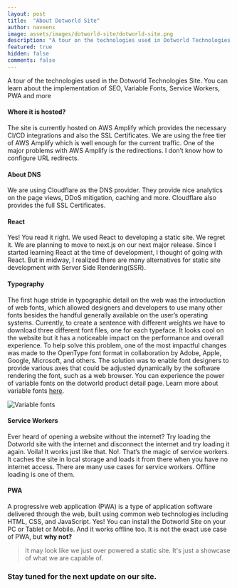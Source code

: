 ```yaml
---
layout: post
title:  "About Dotworld Site"
author: naveens
image: assets/images/dotworld-site/dotworld-site.png
description: "A tour on the technologies used in Dotworld Technologies Site"
featured: true
hidden: false
comments: false
---
```


A tour of the technologies used in the Dotworld Technologies Site. You can learn about the implementation of SEO, Variable Fonts, Service Workers, PWA and more

#### Where it is hosted?

The site is currently hosted on AWS Amplify which provides the necessary CI/CD integrations and also the SSL Certificates. We are using the free tier of AWS Amplify which is well enough for the current traffic. One of the major problems with AWS Amplify is the redirections. I don’t know how to configure URL redirects.

#### About DNS

We are using Cloudflare as the DNS provider. They provide nice analytics on the page views, DDoS mitigation, caching and more. Cloudflare also provides the full SSL Certificates.

#### React

Yes! You read it right. We used React to developing a static site. We regret it. We are planning to move to next.js on our next major release. Since I started learning React at the time of development, I thought of going with React. But in midway, I realized there are many alternatives for static site development with Server Side Rendering(SSR).

#### Typography

The first huge stride in typographic detail on the web was the introduction of web fonts, which allowed designers and developers to use many other fonts besides the handful generally available on the user’s operating systems. Currently, to create a sentence with different weights we have to download three different font files, one for each typeface. It looks cool on the website but it has a noticeable impact on the performance and overall experience.
To help solve this problem, one of the most impactful changes was made to the OpenType font format in collaboration by Adobe, Apple, Google, Microsoft, and others. The solution was to enable font designers to provide various axes that could be adjusted dynamically by the software rendering the font, such as a web browser.
You can experience the power of variable fonts on the dotworld product detail page. Learn more about variable fonts [here](https://developer.microsoft.com/en-us/microsoft-edge/testdrive/demos/variable-fonts/).

![Variable fonts](//blog.dotworld.in/assets/images/dotworld-site/variable-fonts.gif)

#### Service Workers

Ever heard of opening a website without the internet? Try loading the Dotworld site with the internet and disconnect the internet and try loading it again. Voila! It works just like that. No!. That’s the magic of service workers. It caches the site in local storage and loads it from there when you have no internet access. There are many use cases for service workers. Offline loading is one of them.

#### PWA

A progressive web application (PWA) is a type of application software delivered through the web, built using common web technologies including HTML, CSS, and JavaScript. Yes! You can install the Dotworld Site on your PC or Tablet or Mobile. And it works offline too. It is not the exact use case of PWA, but **why not?**

> It may look like we just over powered a static site. It's just a showcase of what we are capable of. 

### Stay tuned for the next update on our site.